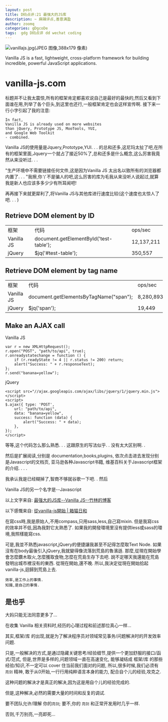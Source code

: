 ```yaml
---
layout: post
title: D码点评:21 最强大的JS库
description: ~ 麻辣评点,善意满盈
author: zoomq
categories: gDgcoDe
tags:  gdg D码点评 dd wechat coding
---
```


![vanillajs.jpg(JPEG 图像,388x179 像素)](http://webification.com/wp-content/uploads/2012/09/vanillajs.jpg)

Vanilla JS is a fast, lightweight, cross-platform framework
for building incredible, powerful JavaScript applications.

<!--more-->


# vanilla-js.com

标题并不让我太震惊,所有的框架肯定都喜欢说自己是最好的最快的,然后又看到下面谁在用,列举了各个巨头,到这里也还行,一般框架肯定也会这样宣传啊. 接下来一行小字引起了我的注意:

    In fact, 
    Vanilla JS is already used on more websites 
    than jQuery, Prototype JS, MooTools, YUI, 
    and Google Web Toolkit 
    - combined.

Vanilla JS的使用量是Jquery,Prototype,YUI. . . 的总和还多,这尼玛太扯了吧,在所有的框架里面,Jquery一个就占了接近50%了,总和还多是什么概念,这么厉害我竟然从来没听过. . . 


"生产环境中不需要链接任何文件,这是因为Vanilla JS 太出名以致所有的浏览器都内置了. . . "我擦,你丫不是骗人的吧,这么厉害的库为毛我从来没听人说起过,就算我是新人也应该多多少少有所耳闻吧!


再再接下来就更犀利了,将Vanilla JS与其他库进行速度比较(这个速度也太惊人了吧. . . )

## Retrieve DOM element by ID

<table>
    <tr>
        <td>框架
        </td>
        <td>代码
        </td>
        <td>ops/sec
        </td>
    </tr>
    <tr>
        <td>Vanilla JS 
        </td>
        <td>document.getElementById('test-table');
        </td>
        <td>12,137,211
        </td>
    </tr>
    <tr>
        <td>jQuery
        </td>
        <td>$jq('#test-table');
        </td>
        <td>350,557
        </td>
    </tr>
</table>

## Retrieve DOM element by tag name

<table>
    <tr>
        <td>框架
        </td>
        <td>代码
        </td>
        <td>ops/sec
        </td>
    </tr>
    <tr>
        <td>Vanilla JS 
        </td>
        <td>    document.getElementsByTagName("span");
        </td>
        <td>8,280,893
        </td>
    </tr>
    <tr>
        <td>jQuery
        </td>
        <td>$jq('span');
        </td>
        <td>19,449
        </td>
    </tr>
</table>


## Make an AJAX call

Vanilla JS

    var r = new XMLHttpRequest(); 
    r.open("POST", "path/to/api", true); 
    r.onreadystatechange = function () { 
        if (r.readyState != 4 || r.status != 200) return; 
        alert("Success: " + r.responseText); 
    }; 
    r.send("banana=yellow");

jQuery

    <script src="//ajax.googleapis.com/ajax/libs/jquery/1/jquery.min.js"></script> 
    <script> 
    $.ajax({ type: 'POST', 
        url: "path/to/api", 
        data: "banana=yellow", 
        success: function (data) { 
            alert("Success: " + data); 
        }, 
    }); 
    </script>


等等,这个代码怎么那么熟悉. . . 
这跟原生的写法似乎. . 没有太大区别啊. .  

然后是扩展阅读,分别是
documentation,books,plugins,
依次点击进去发现分别是Javascript的文档页,
亚马逊各种Javascript书籍,
维基百科关于Javascript框架的介绍. . . . 

我承认我是已经糊掉了,智商不够就谷歌一下吧. . 然后


Vanilla JS的另一个名字是--Javascript


以上文字来自: [最强大的JS库--Vanilla JS--竹林的博客](http://www.ziyang.me/blog.php?id=24)

以下感慨来自:
[從vanilla-js開始 | 箱猫日和](http://blog.gssxgss.me/back-to-js/)


在寫css時,我是原始人,不用compass,只用sass,less,自己寫mixin. 
但是我寫css的效率并不低,因為我對它太熟悉了. 
如果我的開發環境里沒有提供less或sass的環境,我照樣能寫css. 

可是,我並不熟悉javascript,jQuery的便捷讓我甚至不記得怎麼取Text Node. 
如果沒有在body最後引入jQuery,我就變得像流落到荒島的魯濱遜. 
那麼,從現在開始學會怎麼鑽木取火,怎麼獲取食物,怎麼在荒島生存下去吧. 
說不定哪天我還能在荒島發明出城市裡沒有的東西. 
從現在開始,還不晚. 
所以,我決定從現在開始拾起vanilla-js,迴歸到荒島上去. 

    效率,是工作上的事情. 
    知識,是自己的事情. 


## 是也乎

大妈只能无法同意更多了...

在收集 Vanilla 相关资料时,经历的心理过程和前述那位真心一样...

其实,框架/库 的出现,就是为了解决程序员对领域常见事务/问题解决时的开发效率问题.

只是,一般解决的方式,是通过隐藏关键思考/经验细节,提供一个更加舒服的接口/函式/范式,
但是,世界是多样的,问题领域一直在高速变化,
能够凝结成 框架/库 的那些经验/知识,不一定可以 cover 住当前我们面对的问题,
所以,很多时候,我们必须有 `亮剑` 精神,
敢于从0开始,一行行用纯粹语言本身的能力,
配合自个儿的经验,攻克之.

这种问题的解决才是真正的解决,因为这是用自个儿的经验完成的.

但是,这种解决,必然的需要大量的时间和反复的调试.

要不团队允许/理解 你的`亮剑`;
要不,你的 `亮剑` 和正常开发用时几乎一样.

否则,千万别亮,一亮即死...


